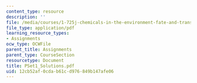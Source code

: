 ```yaml
---
content_type: resource
description: ''
file: /media/courses/1-725j-chemicals-in-the-environment-fate-and-transport-fall-2004/12cb52af0cdab61cd976849b147afe06_PSet1_Solutions.pdf
file_type: application/pdf
learning_resource_types:
- Assignments
ocw_type: OCWFile
parent_title: Assignments
parent_type: CourseSection
resourcetype: Document
title: PSet1_Solutions.pdf
uid: 12cb52af-0cda-b61c-d976-849b147afe06
---
```

